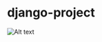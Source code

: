 # django-project

![Alt text](http://raw.githubusercontent.com/AucaCoyan/django-project/img/django-blog-capture.png)